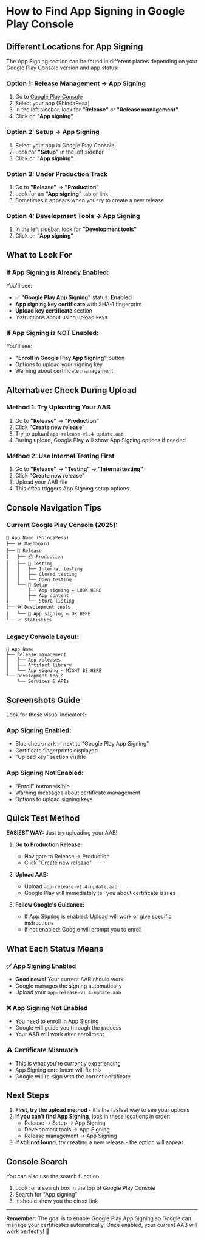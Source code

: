 # How to Find App Signing in Google Play Console

## Different Locations for App Signing

The App Signing section can be found in different places depending on your Google Play Console version and app status:

### Option 1: Release Management → App Signing
1. Go to [Google Play Console](https://play.google.com/console)
2. Select your app (ShindaPesa)
3. In the left sidebar, look for **"Release"** or **"Release management"**
4. Click on **"App signing"**

### Option 2: Setup → App Signing
1. Select your app in Google Play Console
2. Look for **"Setup"** in the left sidebar
3. Click on **"App signing"**

### Option 3: Under Production Track
1. Go to **"Release"** → **"Production"**
2. Look for an **"App signing"** tab or link
3. Sometimes it appears when you try to create a new release

### Option 4: Development Tools → App Signing
1. In the left sidebar, look for **"Development tools"**
2. Click on **"App signing"**

## What to Look For

### If App Signing is Already Enabled:
You'll see:
- ✅ **"Google Play App Signing"** status: **Enabled**
- **App signing key certificate** with SHA-1 fingerprint
- **Upload key certificate** section
- Instructions about using upload keys

### If App Signing is NOT Enabled:
You'll see:
- **"Enroll in Google Play App Signing"** button
- Options to upload your signing key
- Warning about certificate management

## Alternative: Check During Upload

### Method 1: Try Uploading Your AAB
1. Go to **"Release"** → **"Production"**
2. Click **"Create new release"**
3. Try to upload `app-release-v1.4-update.aab`
4. During upload, Google Play will show App Signing options if needed

### Method 2: Use Internal Testing First
1. Go to **"Release"** → **"Testing"** → **"Internal testing"**
2. Click **"Create new release"**
3. Upload your AAB file
4. This often triggers App Signing setup options

## Console Navigation Tips

### Current Google Play Console (2025):
```
📱 App Name (ShindaPesa)
├── 📊 Dashboard
├── 🚀 Release
│   ├── 📦 Production
│   ├── 🧪 Testing
│   │   ├── Internal testing
│   │   ├── Closed testing
│   │   └── Open testing
│   └── 🔐 Setup
│       ├── App signing ← LOOK HERE
│       ├── App content
│       └── Store listing
├── 🛠️ Development tools
│   └── 🔐 App signing ← OR HERE
└── 📈 Statistics
```

### Legacy Console Layout:
```
📱 App Name
├── Release management
│   ├── App releases
│   ├── Artifact library
│   └── App signing ← MIGHT BE HERE
└── Development tools
    └── Services & APIs
```

## Screenshots Guide

Look for these visual indicators:

### App Signing Enabled:
- Blue checkmark ✅ next to "Google Play App Signing"
- Certificate fingerprints displayed
- "Upload key" section visible

### App Signing Not Enabled:
- "Enroll" button visible
- Warning messages about certificate management
- Options to upload signing keys

## Quick Test Method

**EASIEST WAY:** Just try uploading your AAB!

1. **Go to Production Release:**
   - Navigate to Release → Production
   - Click "Create new release"

2. **Upload AAB:**
   - Upload `app-release-v1.4-update.aab`
   - Google Play will immediately tell you about certificate issues

3. **Follow Google's Guidance:**
   - If App Signing is enabled: Upload will work or give specific instructions
   - If not enabled: Google will prompt you to enroll

## What Each Status Means

### ✅ App Signing Enabled
- **Good news!** Your current AAB should work
- Google manages the signing automatically
- Upload your `app-release-v1.4-update.aab`

### ❌ App Signing Not Enabled
- You need to enroll in App Signing
- Google will guide you through the process
- Your AAB will work after enrollment

### ⚠️ Certificate Mismatch
- This is what you're currently experiencing
- App Signing enrollment will fix this
- Google will re-sign with the correct certificate

## Next Steps

1. **First, try the upload method** - it's the fastest way to see your options
2. **If you can't find App Signing**, look in these locations in order:
   - Release → Setup → App Signing
   - Development tools → App Signing
   - Release management → App Signing
3. **If still not found**, try creating a new release - the option will appear

## Console Search

You can also use the search function:
1. Look for a search box in the top of Google Play Console
2. Search for "App signing"
3. It should show you the direct link

---

**Remember:** The goal is to enable Google Play App Signing so Google can manage your certificates automatically. Once enabled, your current AAB will work perfectly! 🚀
